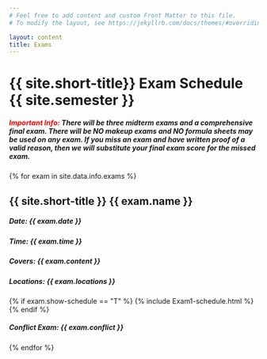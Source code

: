 ```yaml
---
# Feel free to add content and custom Front Matter to this file.
# To modify the layout, see https://jekyllrb.com/docs/themes/#overriding-theme-defaults

layout: content
title: Exams
---
```


# {{ site.short-title}} Exam Schedule {{ site.semester }}
##### <b style="color:red;">Important Info:</b> There will be three midterm exams and a comprehensive final exam. There will be NO makeup exams and NO formula sheets may be used on any exam. If you miss an exam and have written proof of a valid reason, then we will substitute your final exam score for the missed exam.

{% for exam in site.data.info.exams %}
##  {{ site.short-title }} {{ exam.name }}
##### **Date:** {{ exam.date }}
##### **Time:** {{ exam.time }}
##### **Covers:** {{ exam.content }}
##### **Locations:** {{ exam.locations }}
{% if exam.show-schedule == "T" %}
{% include Exam1-schedule.html %}
{% endif %}
##### **Conflict Exam:** {{ exam.conflict }}
{% endfor %}
